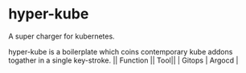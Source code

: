 # hyper-kube
A super charger for kubernetes.

hyper-kube is a boilerplate which coins contemporary kube addons togather in a single key-stroke. 
|| Function || Tool||
| Gitops | Argocd |
